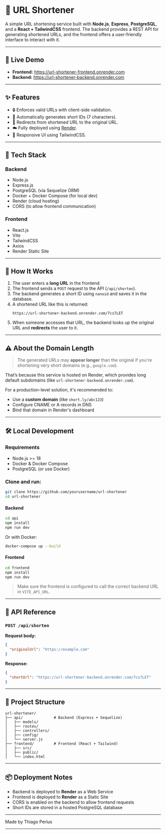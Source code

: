 # 🔗 URL Shortener

A simple URL shortening service built with **Node.js**, **Express**, **PostgreSQL**, and a **React + TailwindCSS** frontend. The backend provides a REST API for generating shortened URLs, and the frontend offers a user-friendly interface to interact with it.

---

## 📸 Live Demo

- **Frontend:** https://url-shortener-frontend.onrender.com  
- **Backend:** https://url-shortener-backend.onrender.com  

---

## ✨ Features

- 🔒 Enforces valid URLs with client-side validation.
- 🧠 Automatically generates short IDs (7 characters).
- 🔁 Redirects from shortened URL to the original URL.
- ☁️ Fully deployed using [Render](https://render.com/).
- 🎨 Responsive UI using TailwindCSS.

---

## 🧰 Tech Stack

### Backend
- Node.js
- Express.js
- PostgreSQL (via Sequelize ORM)
- Docker + Docker Compose (for local dev)
- Render (cloud hosting)
- CORS (to allow frontend communication)

### Frontend
- React.js
- Vite
- TailwindCSS
- Axios
- Render Static Site

---

## 🚀 How It Works

1. The user enters a **long URL** in the frontend.
2. The frontend sends a `POST` request to the API (`/api/shorten`).
3. The backend generates a short ID using `nanoid` and saves it in the database.
4. A shortened URL like this is returned:
   ```
   https://url-shortener-backend.onrender.com/7cs7LET
   ```
5. When someone accesses that URL, the backend looks up the original URL and **redirects** the user to it.

---

## ⚠️ About the Domain Length

> The generated URLs may **appear longer** than the original if you're shortening very short domains (e.g., `google.com`).  

That’s because this service is hosted on Render, which provides long default subdomains (like `url-shortener-backend.onrender.com`).  

For a production-level solution, it's recommended to:
- Use a **custom domain** (like `short.ly/abc123`)
- Configure CNAME or A records in DNS
- Bind that domain in Render's dashboard

---

## 🛠️ Local Development

### Requirements

- Node.js >= 18
- Docker & Docker Compose
- PostgreSQL (or use Docker)

### Clone and run:

```bash
git clone https://github.com/yourusername/url-shortener
cd url-shortener
```

#### Backend

```bash
cd api
npm install
npm run dev
```

Or with Docker:

```bash
docker-compose up --build
```

#### Frontend

```bash
cd frontend
npm install
npm run dev
```

> Make sure the frontend is configured to call the correct backend URL in `VITE_API_URL`.

---

## 🧪 API Reference

### `POST /api/shorten`
**Request body:**
```json
{
  "originalUrl": "https://example.com"
}
```

**Response:**
```json
{
  "shortUrl": "https://url-shortener-backend.onrender.com/7cs7LET"
}
```

---

## 📂 Project Structure

```
url-shortener/
├── api/              # Backend (Express + Sequelize)
│   ├── models/
│   ├── routes/
│   ├── controllers/
│   ├── config/
│   └── server.js
├── frontend/         # Frontend (React + Tailwind)
│   ├── src/
│   ├── public/
│   └── index.html
```

---

## 📦 Deployment Notes

- Backend is deployed to **Render** as a Web Service
- Frontend is deployed to **Render** as a Static Site
- CORS is enabled on the backend to allow frontend requests
- Short IDs are stored in a hosted PostgreSQL database

---

Made by Thiago Perius 

---

